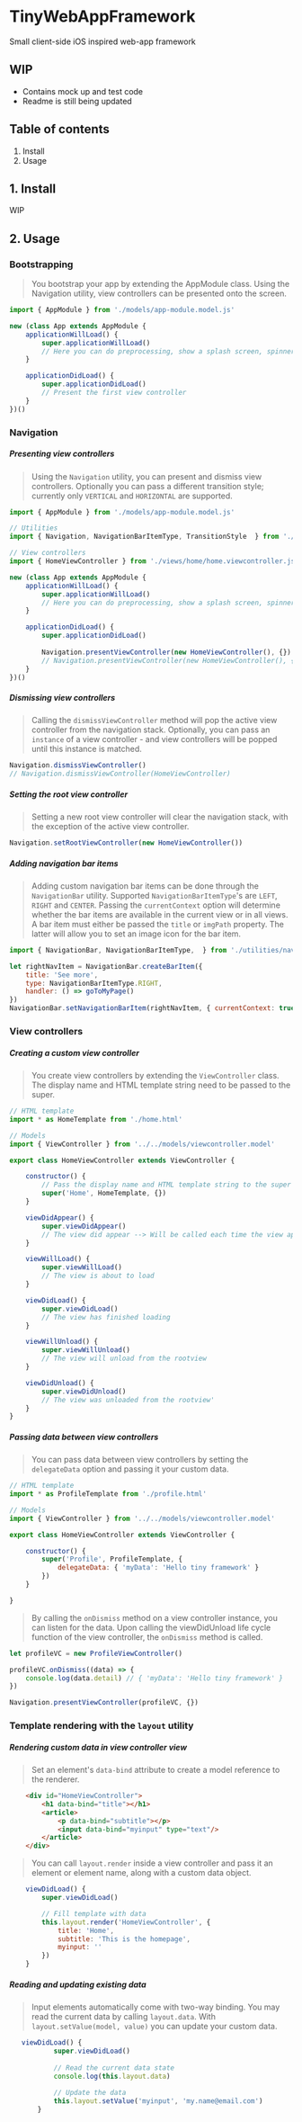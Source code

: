 # TinyWebAppFramework
Small client-side iOS inspired web-app framework

## WIP
* Contains mock up and test code
* Readme is still being updated

## Table of contents
1. Install
2. Usage

## 1. Install
WIP

## 2. Usage
### Bootstrapping
> You bootstrap your app by extending the AppModule class. Using the Navigation utility, 
view controllers can be presented onto the screen.
```javascript
import { AppModule } from './models/app-module.model.js'

new (class App extends AppModule {
    applicationWillLoad() {
        super.applicationWillLoad()
        // Here you can do preprocessing, show a splash screen, spinner etc.
    }

    applicationDidLoad() {
        super.applicationDidLoad()
        // Present the first view controller
    }
})()
```

### Navigation

##### Presenting view controllers
> Using the `Navigation` utility, you can present and dismiss view controllers.
Optionally you can pass a different transition style; currently only `VERTICAL` and `HORIZONTAL` are supported.
```javascript
import { AppModule } from './models/app-module.model.js'

// Utilities
import { Navigation, NavigationBarItemType, TransitionStyle  } from './utilities/navigation.utility'

// View controllers
import { HomeViewController } from './views/home/home.viewcontroller.js'

new (class App extends AppModule {
    applicationWillLoad() {
        super.applicationWillLoad()
        // Here you can do preprocessing, show a splash screen, spinner etc.
    }

    applicationDidLoad() {
        super.applicationDidLoad()
        
        Navigation.presentViewController(new HomeViewController(), {})
        // Navigation.presentViewController(new HomeViewController(), { transitionStyle: TransitionStyle.VERTICAL })
    }
})()
```

##### Dismissing view controllers
> Calling the `dismissViewController` method will pop the active view controller from the navigation stack.
Optionally, you can pass an `instance` of a view controller - and view controllers will be popped until this instance is matched.

```javascript
Navigation.dismissViewController()
// Navigation.dismissViewController(HomeViewController)
```

##### Setting the root view controller
> Setting a new root view controller will clear the navigation stack, with the exception of the active view controller.

```javascript
Navigation.setRootViewController(new HomeViewController())
```

##### Adding navigation bar items
> Adding custom navigation bar items can be done through the `NavigationBar` utility.
Supported `NavigationBarItemType`'s are `LEFT`, `RIGHT` and `CENTER`. 
Passing the `currentContext` option will determine whether the bar items are available in the current view or in all views.
A bar item must either be passed the `title` or `imgPath` property. 
The latter will allow you to set an image icon for the bar item. 

```javascript
import { NavigationBar, NavigationBarItemType,  } from './utilities/navigation.utility'

let rightNavItem = NavigationBar.createBarItem({
    title: 'See more',
    type: NavigationBarItemType.RIGHT,
    handler: () => goToMyPage()
})
NavigationBar.setNavigationBarItem(rightNavItem, { currentContext: true })
```

### View controllers

##### Creating a custom view controller
> You create view controllers by extending the `ViewController` class. 
The display name and HTML template string need to be passed to the super. 
```javascript
// HTML template
import * as HomeTemplate from './home.html'

// Models
import { ViewController } from '../../models/viewcontroller.model'

export class HomeViewController extends ViewController {

    constructor() {
        // Pass the display name and HTML template string to the super - and optionally, an options object
        super('Home', HomeTemplate, {})
    }

    viewDidAppear() {
        super.viewDidAppear()
        // The view did appear --> Will be called each time the view appears
    }

    viewWillLoad() {
        super.viewWillLoad()
        // The view is about to load
    }

    viewDidLoad() {
        super.viewDidLoad()
        // The view has finished loading
    }

    viewWillUnload() {
        super.viewWillUnload()
        // The view will unload from the rootview
    }

    viewDidUnload() {
        super.viewDidUnload()
        // The view was unloaded from the rootview'
    }
}
```

##### Passing data between view controllers
> You can pass data between view controllers by setting the `delegateData` option and passing it your custom data. 
```javascript
// HTML template
import * as ProfileTemplate from './profile.html'

// Models
import { ViewController } from '../../models/viewcontroller.model'

export class HomeViewController extends ViewController {

    constructor() {
        super('Profile', ProfileTemplate, { 
            delegateData: { 'myData': 'Hello tiny framework' } 
        })
    }

}
```

> By calling the `onDismiss` method on a view controller instance, you can listen for the data.
Upon calling the viewDidUnload life cycle function of the view controller, the `onDismiss` method is called.

```javascript
let profileVC = new ProfileViewController()

profileVC.onDismiss((data) => {
    console.log(data.detail) // { 'myData': 'Hello tiny framework' } 
})

Navigation.presentViewController(profileVC, {})
```

### Template rendering with the `layout` utility

##### Rendering custom data in view controller view
> Set an element's `data-bind` attribute to create a model reference to the renderer. 
```html
    <div id="HomeViewController">
        <h1 data-bind="title"></h1>
        <article>
            <p data-bind="subtitle"></p>
            <input data-bind="myinput" type="text"/>
        </article>
    </div>
```

> You can call `layout.render` inside a view controller and pass it an element or element name, along with a custom data object. 
```javascript
    viewDidLoad() {
        super.viewDidLoad()

        // Fill template with data
        this.layout.render('HomeViewController', {
            title: 'Home',
            subtitle: 'This is the homepage',
            myinput: ''
        })
    }
```
##### Reading and updating existing data
> Input elements automatically come with two-way binding. You may read the current data by calling `layout.data`.
With `layout.setValue(model, value)` you can update your custom data.
```javascript
   viewDidLoad() {
           super.viewDidLoad()
   
           // Read the current data state
           console.log(this.layout.data)
           
           // Update the data
           this.layout.setValue('myinput', 'my.name@email.com')
       }
```